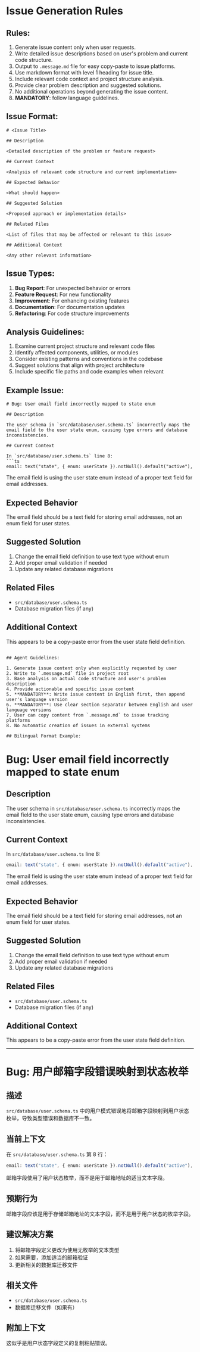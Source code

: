 # Issue Generation Rules

## Rules:

1. Generate issue content only when user requests.
2. Write detailed issue descriptions based on user's problem
   and current code structure.
3. Output to `.message.md` file for easy copy-paste to issue platforms.
4. Use markdown format with level 1 heading for issue title.
5. Include relevant code context and project structure analysis.
6. Provide clear problem description and suggested solutions.
7. No additional operations beyond generating the issue content.
8. **MANDATORY**: follow language guidelines.

## Issue Format:

```
# <Issue Title>

## Description

<Detailed description of the problem or feature request>

## Current Context

<Analysis of relevant code structure and current implementation>

## Expected Behavior

<What should happen>

## Suggested Solution

<Proposed approach or implementation details>

## Related Files

<List of files that may be affected or relevant to this issue>

## Additional Context

<Any other relevant information>
```

## Issue Types:

1. **Bug Report**: For unexpected behavior or errors
2. **Feature Request**: For new functionality
3. **Improvement**: For enhancing existing features
4. **Documentation**: For documentation updates
5. **Refactoring**: For code structure improvements

## Analysis Guidelines:

1. Examine current project structure and relevant code files
2. Identify affected components, utilities, or modules
3. Consider existing patterns and conventions in the codebase
4. Suggest solutions that align with project architecture
5. Include specific file paths and code examples when relevant

## Example Issue:

````
# Bug: User email field incorrectly mapped to state enum

## Description

The user schema in `src/database/user.schema.ts` incorrectly maps the email field to the user state enum, causing type errors and database inconsistencies.

## Current Context

In `src/database/user.schema.ts` line 8:
```ts
email: text("state", { enum: userState }).notNull().default("active"),
````

The email field is using the user state enum instead of a proper text field for email addresses.

## Expected Behavior

The email field should be a text field for storing email addresses, not an enum field for user states.

## Suggested Solution

1. Change the email field definition to use text type without enum
2. Add proper email validation if needed
3. Update any related database migrations

## Related Files

- `src/database/user.schema.ts`
- Database migration files (if any)

## Additional Context

This appears to be a copy-paste error from the user state field definition.

```

## Agent Guidelines:

1. Generate issue content only when explicitly requested by user
2. Write to `.message.md` file in project root
3. Base analysis on actual code structure and user's problem description
4. Provide actionable and specific issue content
5. **MANDATORY**: Write issue content in English first, then append user's language version
6. **MANDATORY**: Use clear section separator between English and user language versions
7. User can copy content from `.message.md` to issue tracking platforms
8. No automatic creation of issues in external systems

## Bilingual Format Example:

```

# Bug: User email field incorrectly mapped to state enum

## Description

The user schema in `src/database/user.schema.ts` incorrectly maps the email field to the user state enum, causing type errors and database inconsistencies.

## Current Context

In `src/database/user.schema.ts` line 8:

```ts
email: text("state", { enum: userState }).notNull().default("active"),
```

The email field is using the user state enum instead of a proper text field for email addresses.

## Expected Behavior

The email field should be a text field for storing email addresses, not an enum field for user states.

## Suggested Solution

1. Change the email field definition to use text type without enum
2. Add proper email validation if needed
3. Update any related database migrations

## Related Files

- `src/database/user.schema.ts`
- Database migration files (if any)

## Additional Context

This appears to be a copy-paste error from the user state field definition.

---

# Bug: 用户邮箱字段错误映射到状态枚举

## 描述

`src/database/user.schema.ts` 中的用户模式错误地将邮箱字段映射到用户状态枚举，导致类型错误和数据库不一致。

## 当前上下文

在 `src/database/user.schema.ts` 第 8 行：

```ts
email: text("state", { enum: userState }).notNull().default("active"),
```

邮箱字段使用了用户状态枚举，而不是用于邮箱地址的适当文本字段。

## 预期行为

邮箱字段应该是用于存储邮箱地址的文本字段，而不是用于用户状态的枚举字段。

## 建议解决方案

1. 将邮箱字段定义更改为使用无枚举的文本类型
2. 如果需要，添加适当的邮箱验证
3. 更新相关的数据库迁移文件

## 相关文件

- `src/database/user.schema.ts`
- 数据库迁移文件（如果有）

## 附加上下文

这似乎是用户状态字段定义的复制粘贴错误。

```

```
